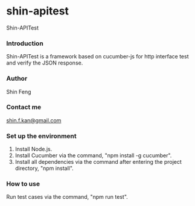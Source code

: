 shin-apitest
=============

Shin-APITest 

### Introduction
Shin-APITest is a framework based on cucumber-js for http interface test and verify the JSON response.

### Author
Shin Feng

### Contact me
<a href="Mailto:shin.f.kan@gmail.com">shin.f.kan@gmail.com</a><br />

### Set up the environment
1. Install Node.js.
2. Install Cucumber via the command, "npm install -g cucumber".
3. Install all dependencies via the command after entering the project directory, "npm install".

### How to use
Run test cases via the command, "npm run test".